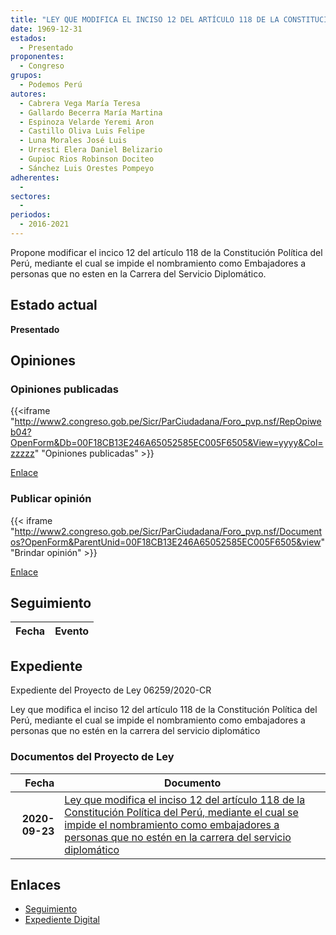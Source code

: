 ```yaml
---
title: "LEY QUE MODIFICA EL INCISO 12 DEL ARTÍCULO 118 DE LA CONSTITUCIÓN POLÌTICA DEL PERÚ MEDIANTE EL CUAL SE IMPIDE EL NOMBRAMIENTO COIMO EMBAJADORES A PERSONAS QUE NO ESTEN EN LA CARRERA DEL SERVICIO DIPLOMÁTICO"
date: 1969-12-31
estados: 
  - Presentado
proponentes: 
  - Congreso
grupos: 
  - Podemos Perú
autores: 
  - Cabrera Vega María Teresa
  - Gallardo Becerra María Martina
  - Espinoza Velarde Yeremi Aron
  - Castillo Oliva Luis Felipe
  - Luna Morales José Luis
  - Urresti Elera Daniel Belizario
  - Gupioc Rios Robinson Dociteo
  - Sánchez Luis Orestes Pompeyo
adherentes: 
  - 
sectores: 
  - 
periodos: 
  - 2016-2021
---
```


Propone modificar el incico 12 del artículo 118 de la Constitución Política del Perú, mediante el cual se impide el nombramiento como Embajadores a personas que no esten en la Carrera del Servicio Diplomático.


## Estado actual

**Presentado**

## Opiniones

### Opiniones publicadas

{{<iframe "http://www2.congreso.gob.pe/Sicr/ParCiudadana/Foro_pvp.nsf/RepOpiweb04?OpenForm&Db=00F18CB13E246A65052585EC005F6505&View=yyyy&Col=zzzzz" "Opiniones publicadas" >}}

[Enlace](http://www2.congreso.gob.pe/Sicr/ParCiudadana/Foro_pvp.nsf/RepOpiweb04?OpenForm&Db=00F18CB13E246A65052585EC005F6505&View=yyyy&Col=zzzzz)
### Publicar opinión

{{< iframe "http://www2.congreso.gob.pe/Sicr/ParCiudadana/Foro_pvp.nsf/Documentos?OpenForm&ParentUnid=00F18CB13E246A65052585EC005F6505&view" "Brindar opinión" >}}

[Enlace](http://www2.congreso.gob.pe/Sicr/ParCiudadana/Foro_pvp.nsf/Documentos?OpenForm&ParentUnid=00F18CB13E246A65052585EC005F6505&view)

## Seguimiento

| Fecha | Evento |
|------:|--------|


## Expediente

Expediente del Proyecto de Ley 06259/2020-CR

Ley que modifica el inciso 12 del artículo 118 de la Constitución Política del Perú, mediante el cual se impide el nombramiento como embajadores a personas que no estén en la carrera del servicio diplomático


### Documentos del Proyecto de Ley

| Fecha | Documento |
|------:|--------|
| **2020-09-23** | [Ley que modifica el inciso 12 del artículo 118 de la Constitución Política del Perú, mediante el cual se impide el nombramiento como embajadores a personas que no estén en la carrera del servicio diplomático](http://www.leyes.congreso.gob.pe/Documentos/2016_2021/Proyectos_de_Ley_y_de_Resoluciones_Legislativas/PL06259-20200923.pdf) |

## Enlaces 

- [Seguimiento](http://www2.congreso.gob.pe/Sicr/TraDocEstProc/CLProLey2016.nsf/f7fff46988ca05b1052578e100829cc7/92f96da91502f2ef052585ec007173e7?OpenDocument)
- [Expediente Digital](http://www2.congreso.gob.pe/Sicr/TraDocEstProc/CLProLey2016.nsf/f7fff46988ca05b1052578e100829cc7/92f96da91502f2ef052585ec007173e7?OpenDocument&Click=05257FB7005EB655.eb71d0cf91d8294e05256cdf006b5706/$Body/0.1C6C)
